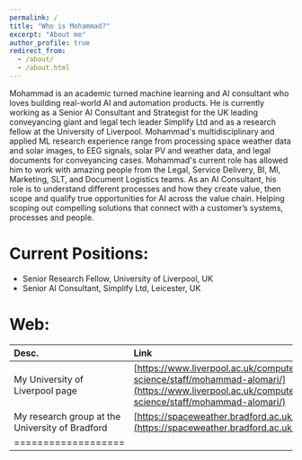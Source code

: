 ```yaml
---
permalink: /
title: "Who is Mohammad?"
excerpt: "About me"
author_profile: true
redirect_from: 
  - /about/
  - /about.html
---
```


Mohammad is an academic turned machine learning and AI consultant who loves building real-world AI and automation products. He is currently working as a Senior AI Consultant and Strategist for the UK leading conveyancing giant and legal tech leader Simplify Ltd and as a research fellow at the University of Liverpool. Mohammad's multidisciplinary and applied ML research experience range from processing space weather data and solar images, to EEG signals, solar PV and weather data, and legal documents for conveyancing cases. Mohammad's current role has allowed him to work with amazing people from the Legal, Service Delivery, BI, MI, Marketing, SLT, and Document Logistics teams. As an AI Consultant, his role is to understand different processes and how they create value, then scope and qualify true opportunities for AI across the value chain. Helping scoping out compelling solutions that connect with a customer’s systems, processes and people.

Current Positions:
======
* Senior Research Fellow, University of Liverpool, UK
* Senior AI Consultant, Simplify Ltd, Leicester, UK

Web:
======

| Desc. | Link |
|:-------|:-------|
| My University of Liverpool page   | [https://www.liverpool.ac.uk/computer-science/staff/mohammad-alomari/](https://www.liverpool.ac.uk/computer-science/staff/mohammad-alomari/)   |
| My research group at the University of Bradford | [https://spaceweather.bradford.ac.uk/](https://spaceweather.bradford.ac.uk/) |
|===================|

